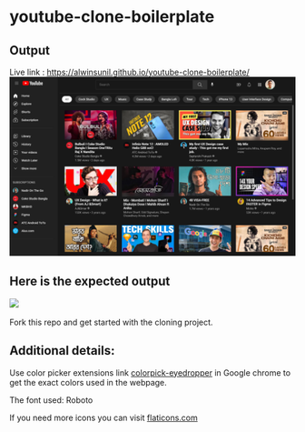 # youtube-clone-boilerplate

## Output
Live link : https://alwinsunil.github.io/youtube-clone-boilerplate/
![](https://github.com/AlwinSunil/youtube-clone-boilerplate/blob/main/screenshot/result_ca1.png?raw=true)

## Here is the expected output

![](https://github.com/Kalvium-Program/youtube-clone-boilerplate/blob/main/assets/Youtube%20Home%20Page.png?raw=true)

Fork this repo and get started with the cloning project.

## Additional details:

Use color picker extensions link [colorpick-eyedropper](https://chrome.google.com/webstore/detail/colorpick-eyedropper/) in Google chrome to get the exact colors used in the webpage.

The font used: Roboto

If you need more icons you can visit [flaticons.com](https://www.flaticon.com/)

